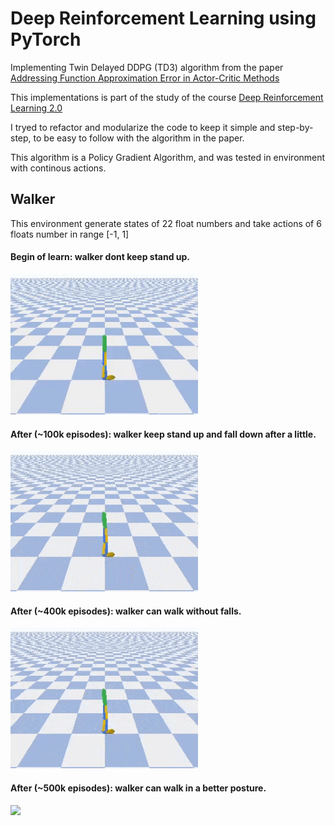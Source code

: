 # Deep Reinforcement Learning using PyTorch
Implementing Twin Delayed DDPG (TD3) algorithm from the paper [Addressing Function Approximation Error in Actor-Critic Methods](https://arxiv.org/abs/1802.09477)

This implementations is part of the study of the course [Deep Reinforcement Learning 2.0](https://www.udemy.com/course/deep-reinforcement-learning)

I tryed to refactor and modularize the code to keep it simple and step-by-step, to be easy to follow with the algorithm in the paper.

This algorithm is a Policy Gradient Algorithm, and was tested in environment with continous actions.

## Walker
This environment generate states of 22 float numbers and take actions of 6 floats number in range [-1, 1]

#### Begin of learn: walker dont keep stand up.
<img src="01-walker/img/walker_1.gif" width="300px">

#### After (~100k episodes): walker keep stand up and fall down after a little.
<img src="01-walker/img/walker_2.gif" width="300px">

#### After (~400k episodes): walker can walk without falls.
<img src="01-walker/img/walker_3.gif" width="300px">

#### After (~500k episodes): walker can walk in a better posture.
<img src="01-walker/img/walker_4.gif" width="300px">
